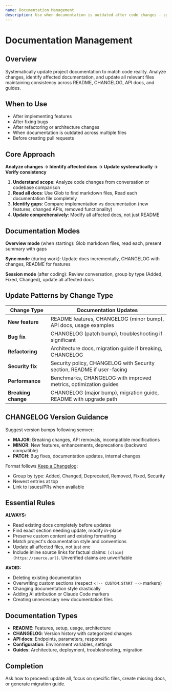 ```yaml
---
name: Documentation Management
description: Use when documentation is outdated after code changes - systematically updates README, CHANGELOG, API docs, and guides based on actual implementation changes
---
```


# Documentation Management

## Overview

Systematically update project documentation to match code reality. Analyze changes, identify affected documentation, and update all relevant files maintaining consistency across README, CHANGELOG, API docs, and guides.

## When to Use

- After implementing features
- After fixing bugs
- After refactoring or architecture changes
- When documentation is outdated across multiple files
- Before creating pull requests

## Core Approach

**Analyze changes → Identify affected docs → Update systematically → Verify consistency**

1. **Understand scope**: Analyze code changes from conversation or codebase comparison
2. **Read all docs**: Use Glob to find markdown files, Read each documentation file completely
3. **Identify gaps**: Compare implementation vs documentation (new features, changed APIs, removed functionality)
4. **Update comprehensively**: Modify all affected docs, not just README

## Documentation Modes

**Overview mode** (when starting): Glob markdown files, read each, present summary with gaps

**Sync mode** (during work): Update docs incrementally, CHANGELOG with changes, README for features

**Session mode** (after coding): Review conversation, group by type (Added, Fixed, Changed), update all affected docs

## Update Patterns by Change Type

| Change Type         | Documentation Updates                                                   |
| ------------------- | ----------------------------------------------------------------------- |
| **New feature**     | README features, CHANGELOG (minor bump), API docs, usage examples       |
| **Bug fix**         | CHANGELOG (patch bump), troubleshooting if significant                  |
| **Refactoring**     | Architecture docs, migration guide if breaking, CHANGELOG               |
| **Security fix**    | Security policy, CHANGELOG with Security section, README if user-facing |
| **Performance**     | Benchmarks, CHANGELOG with improved metrics, optimization guides        |
| **Breaking change** | CHANGELOG (major bump), migration guide, README with upgrade path       |

## CHANGELOG Version Guidance

Suggest version bumps following semver:

- **MAJOR**: Breaking changes, API removals, incompatible modifications
- **MINOR**: New features, enhancements, deprecations (backward compatible)
- **PATCH**: Bug fixes, documentation updates, internal changes

Format follows [Keep a Changelog](https://keepachangelog.com/):

- Group by type: Added, Changed, Deprecated, Removed, Fixed, Security
- Newest entries at top
- Link to issues/PRs when available

## Essential Rules

**ALWAYS:**

- Read existing docs completely before updates
- Find exact section needing update, modify in-place
- Preserve custom content and existing formatting
- Match project's documentation style and conventions
- Update all affected files, not just one
- Include inline source links for factual claims: `[claim](https://source.url)`. Unverified claims are unverifiable

**AVOID:**

- Deleting existing documentation
- Overwriting custom sections (respect `<!-- CUSTOM:START -->` markers)
- Changing documentation style drastically
- Adding AI attribution or Claude Code markers
- Creating unnecessary new documentation files

## Documentation Types

- **README**: Features, setup, usage, architecture
- **CHANGELOG**: Version history with categorized changes
- **API docs**: Endpoints, parameters, responses
- **Configuration**: Environment variables, settings
- **Guides**: Architecture, deployment, troubleshooting, migration

## Completion

Ask how to proceed: update all, focus on specific files, create missing docs, or generate migration guide.
